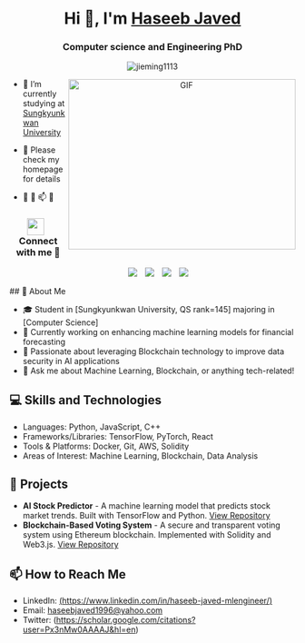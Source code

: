 <h1 align="center">Hi 👋, I'm <a href="https://haseebjaved123.github.io" target="blank">
Haseeb Javed</a></h1>
<h3 align="center">Computer science and Engineering PhD </h3>


<p align="center"> <img src="https://komarev.com/ghpvc/?username=jieming1113&label=Profile%20views&color=0e75b6&style=flat" alt="jieming1113" /> </p>

<a target="_blank" align="center">
  <img align="right" top="500" height="300" width="400" alt="GIF" src="https://media.giphy.com/media/SWoSkN6DxTszqIKEqv/giphy.gif">
</a>


- 🔭 I’m currently studying at <a href="https://www.skku.edu.com/" target="blank">Sungkyunkwan University</a>

- 🌱 Please check my homepage for details

- 📝 📄 📫 💬


<h3 align="center" > <img src="https://media.giphy.com/media/iY8CRBdQXODJSCERIr/giphy.gif" width="30" height="30" style="margin-right: 10px;">Connect with me 🤝 </h3>

<p align="center">

 <div align="center"  class="icons-social" style="margin-left: 10px;">
        <a style="margin-left: 10px;"  target="_blank" href="[https://www.linkedin.com](https://www.linkedin.com/in/haseeb-javed-mlengineer/)">
			<img src="https://img.icons8.com/doodle/40/000000/linkedin--v2.png"></a>
        <a style="margin-left: 10px;" target="_blank" href="https://github.com/haseebjaved123">
		    <img src="https://img.icons8.com/doodle/40/000000/github--v1.png"></a>
        <a style="margin-left: 10px;" target="_blank" href="https://www.instagram.com/haseeebay">
			<img src="https://img.icons8.com/doodle/40/000000/instagram-new--v2.png"></a>
		<a style="margin-left: 10px;" target="_blank" href="https://www.youtube.com/">
			<img src="https://img.icons8.com/doodle/1x/youtube--v2.png" ></a>
      </div>

</p>
## 🌱 About Me

- 🎓 Student in [Sungkyunkwan University, QS rank=145] majoring in [Computer Science]
- 🔭 Currently working on enhancing machine learning models for financial forecasting
- 🌟 Passionate about leveraging Blockchain technology to improve data security in AI applications
- 💬 Ask me about Machine Learning, Blockchain, or anything tech-related!
## 💻 Skills and Technologies

- Languages: Python, JavaScript, C++
- Frameworks/Libraries: TensorFlow, PyTorch, React
- Tools & Platforms: Docker, Git, AWS, Solidity
- Areas of Interest: Machine Learning, Blockchain, Data Analysis
## 🔨 Projects

- **AI Stock Predictor** - A machine learning model that predicts stock market trends. Built with TensorFlow and Python. [View Repository](#)
- **Blockchain-Based Voting System** - A secure and transparent voting system using Ethereum blockchain. Implemented with Solidity and Web3.js. [View Repository](#)

## 📫 How to Reach Me

- LinkedIn: [(https://www.linkedin.com/in/haseeb-javed-mlengineer/)](#)
- Email: haseebjaved1996@yahoo.com
- Twitter: (https://scholar.google.com/citations?user=Px3nMw0AAAAJ&hl=en)

